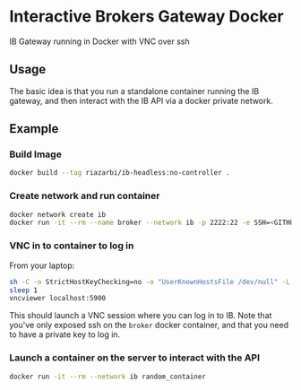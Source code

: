 # Interactive Brokers Gateway Docker

IB Gateway running in Docker with VNC over ssh


## Usage

The basic idea is that you run a standalone container running the IB gateway, and then interact with the IB API via a docker private network. 

## Example

### Build Image

```bash
docker build --tag riazarbi/ib-headless:no-controller .
```

### Create network and run container

```bash
docker network create ib
docker run -it --rm --name broker --network ib -p 2222:22 -e SSH=<GITHUB_HANDLE> riazarbi/ib-headless:no-controller
```

### VNC in to container to log in

From your laptop: 

```bash
sh -C -o StrictHostKeyChecking=no -o "UserKnownHostsFile /dev/null" -L 5900:localhost:5900 root@server -p 2222 &
sleep 1
vncviewer localhost:5900
```

This should launch a VNC session where you can log in to IB. Note that you've only exposed ssh on the `broker` docker container, and that you need to have a private key to log in. 

### Launch a container on the server to interact with the API

```bash
docker run -it --rm --network ib random_container
```


